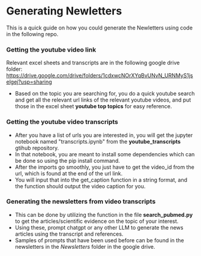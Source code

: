 
# Generating Newletters

This is a quick guide on how you could generate the Newletters using code in the following repo.

### Getting the youtube video link

Relevant excel sheets and transcripts are in the following google drive folder: https://drive.google.com/drive/folders/1cdxwcNOrXYqBvUNvN_URNMyS1jselgej?usp=sharing

- Based on the topic you are searching for, you do a quick youtube search and get all the relevant url links of the relevant youtube videos, and put those in the excel sheet __youtube top topics__ for easy reference.

### Getting the youtube video transcripts
- After you have a list of urls you are interested in, you will get the jupyter notebook named "transcripts.ipynb" from the __youtube_transcripts__ gtihub repository.
- In that notebook, you are meant to install some dependencies which can be done so using the pip install command.
- After the imports go smoothly, you just have to get the video_id from the url, which is found at the end of the url link.
- You will input that into the get_caption function in a string format, and the function should output the video caption for you.

### Generating the newsletters from video transcripts
- This can be done by utilizing the function in the file __search_pubmed.py__ to get the articles/scientific evidence on the topic of your interest.
- Using these, prompt chatgpt or any other LLM to generate the news articles using the transcript and references.
- Samples of prompts that have been used before can be found in the newsletters in the _Newsletters_ folder in the google drive.

  
